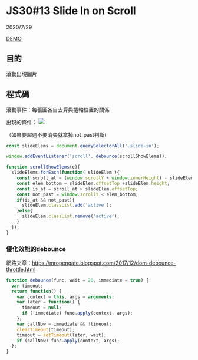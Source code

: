 # JS30#13 Slide In on Scroll
2020/7/29

[DEMO](https://gbuzz45.github.io/gbuzz45-JS30-demo/13_SlideInOnScroll/)


## 目的
滾動出現圖片


## 程式碼

滾動事件：每張圖各自去算與捲軸位置的關係

出現的條件：
![](https://i.imgur.com/ZNPUBGY.png)

（如果要超過不要消失就拿掉not_past判斷）

```javascript
const slideElems = document.querySelectorAll('.slide-in');

window.addEventListener('scroll', debounce(scrollShowElems));

function scrollShowElems(e){
  slideElems.forEach(function( slideElem ){
    const scroll_at = (window.scrollY + window.innerHeight) - slideElem.height / 2;
    const elem_bottom = slideElem.offsetTop +slideElem.height;
    const is_at = scroll_at > slideElem.offsetTop;
    const not_past = window.scrollY < elem_bottom;
    if(is_at && not_past){
      slideElem.classList.add('active');
    }else{
      slideElem.classList.remove('active');
    }
  });
}
```

### 優化效能的debounce
網路文章：https://mropengate.blogspot.com/2017/12/dom-debounce-throttle.html
```javascript
function debounce(func, wait = 20, immediate = true) {
  var timeout;
  return function() {
    var context = this, args = arguments;
    var later = function() {
      timeout = null;
      if (!immediate) func.apply(context, args);
    };
    var callNow = immediate && !timeout;
    clearTimeout(timeout);
    timeout = setTimeout(later, wait);
    if (callNow) func.apply(context, args);
  };
}
```

